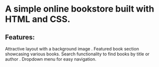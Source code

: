 # A simple online bookstore built with HTML and CSS.
## Features:
  Attractive layout with a background image .
  Featured book section showcasing various books.
  Search functionality to find books by title or author .
  Dropdown menu for easy navigation.
